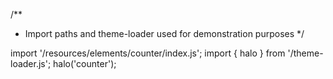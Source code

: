 <!--
type: template
name: counter
-->
/**
 * Import paths and theme-loader used for demonstration purposes
 */

import '/resources/elements/counter/index.js';
import { halo } from '/theme-loader.js';
halo('counter');
